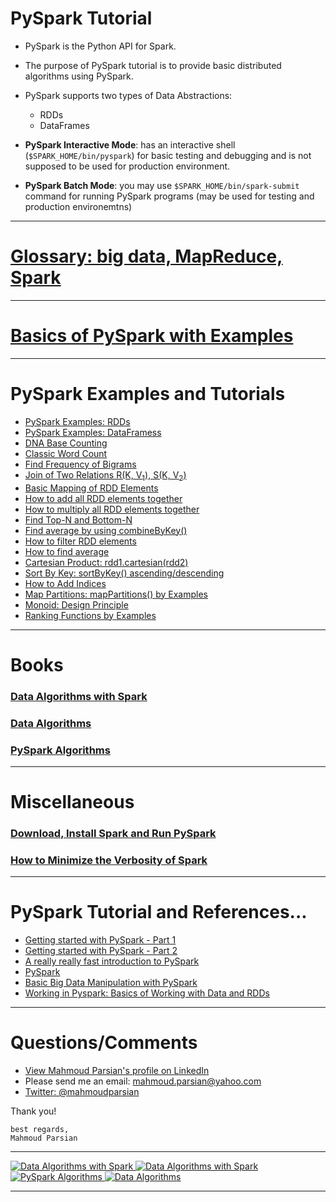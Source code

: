 # PySpark Tutorial

* PySpark is the Python API for Spark.  

* The purpose of PySpark tutorial is to provide 
  basic distributed algorithms using PySpark. 

* PySpark supports two types of Data Abstractions:
	* RDDs
	* DataFrames

* **PySpark Interactive Mode**: has an interactive shell 
  (`$SPARK_HOME/bin/pyspark`) for basic testing 
  and debugging and is not supposed to be used 
  for production environment.

* **PySpark Batch Mode**: you may use `$SPARK_HOME/bin/spark-submit` 
  command for running PySpark programs (may be used for 
  testing and production environemtns)

------

# [Glossary: big data, MapReduce, Spark](https://github.com/mahmoudparsian/big-data-mapreduce-course/blob/master/slides/glossary/README.md)

------

# [Basics of PySpark with Examples](./howto/README.md) 

------

# PySpark Examples and Tutorials

* [PySpark Examples: RDDs](./tutorial/pyspark-examples/rdds/)
* [PySpark Examples: DataFramess](./tutorial/pyspark-examples/dataframes/)
* [DNA Base Counting](./tutorial/dna-basecount/README.md)
* [Classic Word Count](./tutorial/wordcount)
* [Find Frequency of Bigrams](./tutorial/bigrams)
* [Join of Two Relations R(K, V<sub>1</sub>), S(K, V<sub>2</sub>)](./tutorial/basic-join)
* [Basic Mapping of RDD Elements](./tutorial/basic-map)
* [How to add all RDD elements together](./tutorial/basic-sum)
* [How to multiply all RDD elements together](./tutorial/basic-multiply)
* [Find Top-N and Bottom-N](./tutorial/top-N)
* [Find average by using combineByKey()](./tutorial/combine-by-key)
* [How to filter RDD elements](./tutorial/basic-filter)
* [How to find average](./tutorial/basic-average)
* [Cartesian Product: rdd1.cartesian(rdd2)](./tutorial/cartesian)
* [Sort By Key: sortByKey() ascending/descending](./tutorial/basic-sort)
* [How to Add Indices](./tutorial/add-indices)
* [Map Partitions: mapPartitions() by Examples](./tutorial/map-partitions/README.md)
* [Monoid: Design Principle](https://github.com/mahmoudparsian/data-algorithms-with-spark/blob/master/wiki-spark/docs/monoid/README.md)
* [Ranking Functions by Examples](./tutorial/ranking/README.md)

------

# Books

### [Data Algorithms with Spark](https://github.com/mahmoudparsian/data-algorithms-with-spark/) 

### [Data Algorithms](https://github.com/mahmoudparsian/data-algorithms-book/) 

### [PySpark Algorithms](https://github.com/mahmoudparsian/pyspark-algorithms/) 

-----

# Miscellaneous 

### [Download, Install Spark and Run PySpark](./howto/download_install_run_spark.md) 

### [How to Minimize the Verbosity of Spark](./howto/minimize_verbosity.md) 

-------

# PySpark Tutorial and References...
* [Getting started with PySpark - Part 1](http://www.mccarroll.net/blog/pyspark/)
* [Getting started with PySpark - Part 2](http://www.mccarroll.net/blog/pyspark2/index.html)
* [A really really fast introduction to PySpark](http://www.slideshare.net/hkarau/a-really-really-fast-introduction-to-py-spark-lightning-fast-cluster-computing-with-python-1)
* [PySpark](http://www.slideshare.net/thegiivee/pysaprk?qid=81cf1b31-8b19-4570-89a5-21d03cad6ecd&v=default&b=&from_search=9)
* [Basic Big Data Manipulation with PySpark](http://bigdatasciencebootcamp.com/posts/Part_3/basic_big_data.html)
* [Working in Pyspark: Basics of Working with Data and RDDs](http://www.learnbymarketing.com/618/pyspark-rdd-basics-examples/)

-------

# Questions/Comments
* [View Mahmoud Parsian's profile on LinkedIn](http://www.linkedin.com/in/mahmoudparsian)
* Please send me an email: mahmoud.parsian@yahoo.com
* [Twitter: @mahmoudparsian](http://twitter.com/mahmoudparsian) 

Thank you!

````
best regards,
Mahmoud Parsian
````

-----


<a href="https://www.oreilly.com/library/view/data-algorithms-with/9781492082378/">
    <img
        alt="Data Algorithms with Spark"
        src="images/Data-Algorithms-with-Spark_mech2.png"
>

<a href="https://www.oreilly.com/library/view/data-algorithms-with/9781492082378/">
    <img
        alt="Data Algorithms with Spark"
        src="images/Data_Algorithms_with_Spark_COVER_9781492082385.png"
>

<a href="https://www.amazon.com/dp/B07X4B2218/ref=sr_1_2">
    <img
        alt="PySpark Algorithms"
        src="images/pyspark_algorithms2.jpg"
>

<a href="http://shop.oreilly.com/product/0636920033950.do">
    <img
        alt="Data Algorithms"
        src="images/data_algorithms_image.jpg"
>

------

[//]: # (metadata:)
[//]: # (Spark, PySpark, Python)
[//]: # (MapReduce, Distributed Algorithms, mappers, reducers, partitioners)
[//]: # (Transformations, Actions, RDDs, DataFrames, SQL)
